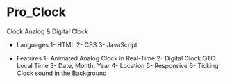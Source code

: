 # Pro_Clock
Clock
Analog & Digital Clock

- Languages
1- HTML
2- CSS
3- JavaScript

- Features
1- Animated Analog Clock in Real-Time
2- Digital Clock GTC Local Time
3- Date, Month, Year
4- Location
5- Responsive
6- Ticking Clock sound in the Background
